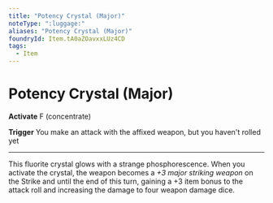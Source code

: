 ```yaml
---
title: "Potency Crystal (Major)"
noteType: ":luggage:"
aliases: "Potency Crystal (Major)"
foundryId: Item.tA0aZOavxxLUz4CD
tags:
  - Item
---
```


# Potency Crystal (Major)

**Activate** F (concentrate)

**Trigger** You make an attack with the affixed weapon, but you haven't rolled yet

* * *

This fluorite crystal glows with a strange phosphorescence. When you activate the crystal, the weapon becomes a _+3 major striking weapon_ on the Strike and until the end of this turn, gaining a +3 item bonus to the attack roll and increasing the damage to four weapon damage dice.


